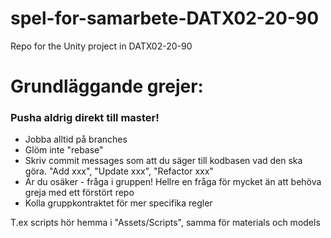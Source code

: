 # spel-for-samarbete-DATX02-20-90
Repo for the Unity project in DATX02-20-90

# Grundläggande grejer: 
### Pusha aldrig direkt till master!
- Jobba alltid på branches
- Glöm inte "rebase" 
- Skriv commit messages som att du säger till kodbasen vad den ska göra. "Add xxx", "Update xxx", "Refactor xxx" 
- Är du osäker - fråga i gruppen! Hellre en fråga för mycket än att behöva greja med ett förstört repo
- Kolla gruppkontraktet för mer specifika regler

T.ex scripts hör hemma i "Assets/Scripts", samma för materials och models
